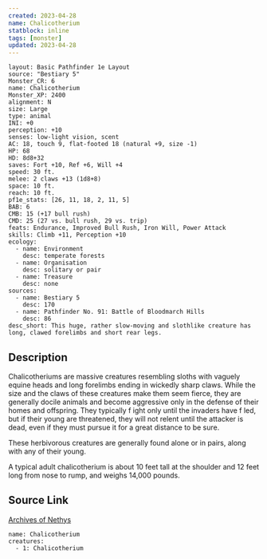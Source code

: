 ```yaml
---
created: 2023-04-28
name: Chalicotherium
statblock: inline
tags: [monster]
updated: 2023-04-28
---
```

```statblock
layout: Basic Pathfinder 1e Layout
source: "Bestiary 5"
Monster_CR: 6
name: Chalicotherium
Monster_XP: 2400
alignment: N
size: Large
type: animal
INI: +0
perception: +10
senses: low-light vision, scent
AC: 18, touch 9, flat-footed 18 (natural +9, size -1)
HP: 68
HD: 8d8+32
saves: Fort +10, Ref +6, Will +4
speed: 30 ft.
melee: 2 claws +13 (1d8+8)
space: 10 ft.
reach: 10 ft.
pf1e_stats: [26, 11, 18, 2, 11, 5]
BAB: 6
CMB: 15 (+17 bull rush)
CMD: 25 (27 vs. bull rush, 29 vs. trip)
feats: Endurance, Improved Bull Rush, Iron Will, Power Attack
skills: Climb +11, Perception +10
ecology:
  - name: Environment
    desc: temperate forests
  - name: Organisation
    desc: solitary or pair
  - name: Treasure
    desc: none
sources:
  - name: Bestiary 5
    desc: 170
  - name: Pathfinder No. 91: Battle of Bloodmarch Hills
    desc: 86
desc_short: This huge, rather slow-moving and slothlike creature has long, clawed forelimbs and short rear legs.
```
## Description
Chalicotheriums are massive creatures resembling sloths with vaguely equine heads and long forelimbs ending in wickedly sharp claws. While the size and the claws of these creatures make them seem fierce, they are generally docile animals and become aggressive only in the defense of their homes and offspring. They typically f ight only until the invaders have f led, but if their young are threatened, they will not relent until the attacker is dead, even if they must pursue it for a great distance to be sure.

 These herbivorous creatures are generally found alone or in pairs, along with any of their young.

 A typical adult chalicotherium is about 10 feet tall at the shoulder and 12 feet long from nose to rump, and weighs 14,000 pounds.
## Source Link
[Archives of Nethys](https://aonprd.com/MonsterDisplay.aspx?ItemName=Chalicotherium)
```encounter-table
name: Chalicotherium
creatures:
  - 1: Chalicotherium
```
